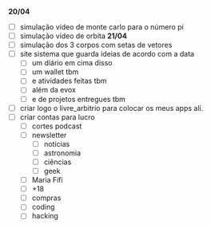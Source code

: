 **20/04**
- [ ] simulação vídeo de monte carlo para o número pi
- [ ] simulação vídeo de orbita 
**21/04**
- [ ] simulação dos 3 corpos com setas de vetores 
- [ ] site sistema que guarda ideias de acordo com a data 
	- [ ] um diário em cima disso
	- [ ] um wallet tbm
	- [ ] e atividades feitas tbm
	- [ ] além da evox 
	- [ ] e de projetos entregues tbm
- [ ] criar logo o livre_arbitrio para colocar os meus apps alí.
- [ ] criar contas para lucro
	- [ ] cortes podcast 
	- [ ] newsletter 
		- [ ] notícias 
		- [ ] astronomia
		- [ ] ciências
		- [ ] geek
	- [ ] Maria Fifi
	- [ ] +18
	- [ ] compras
	- [ ] coding 
	- [ ] hacking 
